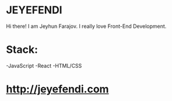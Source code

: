# JEYEFENDI
Hi there! I am Jeyhun Farajov. I really love Front-End Development.
# Stack:
-JavaScript
-React
-HTML/CSS
# http://jeyefendi.com
